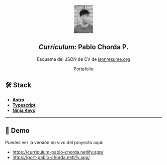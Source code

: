 <div align="center">

<img src="public/pablochorda.jpg" height="90px" width="auto" /> 

<h2>
    <em>Curriculum: </em>Pablo Chorda P.
</h2>
<p>
Esquema del JSON de CV de <a href="https://jsonresume.org/schema/">jsonresume.org</a>
</p>


</div>

<div align="center">
    <a href="https://porthub-pablo-chorda.netlify.app/" target="_blank" >
        Portafolio
    </a>
</div>

<p></p>


## 🛠️ Stack

-   [**Astro**](https://astro.build/)
-   [**Typescript**](https://www.typescriptlang.org/)
-   [**Ninja Keys**](https://github.com/ssleptsov/ninja-keys)
  
---

## 🔗 Demo

Puedes ver la versión en vivo del proyecto aquí:  
-   https://curriculum-pablo-chorda.netlify.app/
-   https://port-pablo-chorda.netlify.app/

